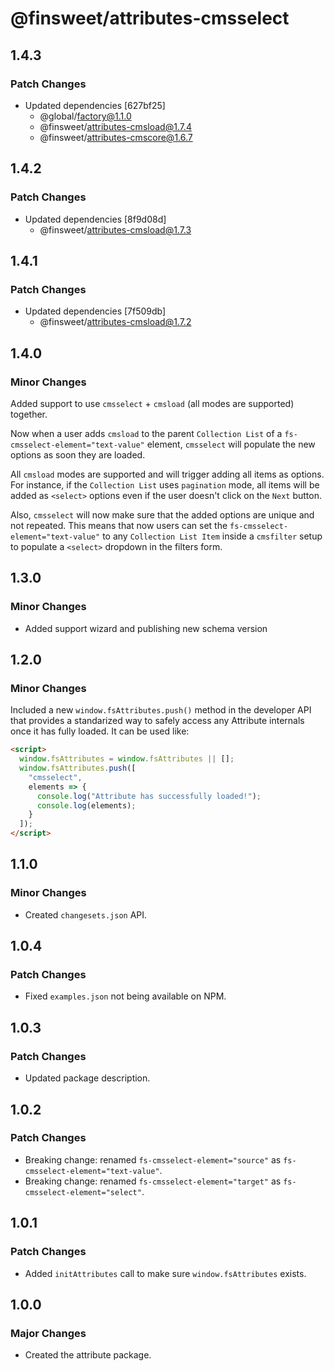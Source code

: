 # @finsweet/attributes-cmsselect

## 1.4.3

### Patch Changes

- Updated dependencies [627bf25]
  - @global/factory@1.1.0
  - @finsweet/attributes-cmsload@1.7.4
  - @finsweet/attributes-cmscore@1.6.7

## 1.4.2

### Patch Changes

- Updated dependencies [8f9d08d]
  - @finsweet/attributes-cmsload@1.7.3

## 1.4.1

### Patch Changes

- Updated dependencies [7f509db]
  - @finsweet/attributes-cmsload@1.7.2

## 1.4.0

### Minor Changes

Added support to use `cmsselect` + `cmsload` (all modes are supported) together.

Now when a user adds `cmsload` to the parent `Collection List` of a `fs-cmsselect-element="text-value"` element, `cmsselect` will populate the new options as soon they are loaded.

All `cmsload` modes are supported and will trigger adding all items as options.
For instance, if the `Collection List` uses `pagination` mode, all items will be added as `<select>` options even if the user doesn't click on the `Next` button.

Also, `cmsselect` will now make sure that the added options are unique and not repeated.
This means that now users can set the `fs-cmsselect-element="text-value"` to any `Collection List Item` inside a `cmsfilter` setup to populate a `<select>` dropdown in the filters form.

## 1.3.0

### Minor Changes

- Added support wizard and publishing new schema version

## 1.2.0

### Minor Changes

Included a new `window.fsAttributes.push()` method in the developer API that provides a standarized way to safely access any Attribute internals once it has fully loaded.
It can be used like:

```html
<script>
  window.fsAttributes = window.fsAttributes || [];
  window.fsAttributes.push([
    "cmsselect",
    elements => {
      console.log("Attribute has successfully loaded!");
      console.log(elements);
    }
  ]);
</script>
```

## 1.1.0

### Minor Changes

- Created `changesets.json` API.

## 1.0.4

### Patch Changes

- Fixed `examples.json` not being available on NPM.

## 1.0.3

### Patch Changes

- Updated package description.

## 1.0.2

### Patch Changes

- Breaking change: renamed `fs-cmsselect-element="source"` as `fs-cmsselect-element="text-value"`.
- Breaking change: renamed `fs-cmsselect-element="target"` as `fs-cmsselect-element="select"`.

## 1.0.1

### Patch Changes

- Added `initAttributes` call to make sure `window.fsAttributes` exists.

## 1.0.0

### Major Changes

- Created the attribute package.
